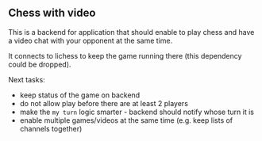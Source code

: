 ## Chess with video

This is a backend for application that should enable to play chess and have a video chat with your opponent at the same time.

It connects to lichess to keep the game running there (this dependency could be dropped).

Next tasks:

- keep status of the game on backend
- do not allow play before there are at least 2 players
- make the `my turn` logic smarter - backend should notify whose turn it is
- enable multiple games/videos at the same time (e.g. keep lists of channels together)
